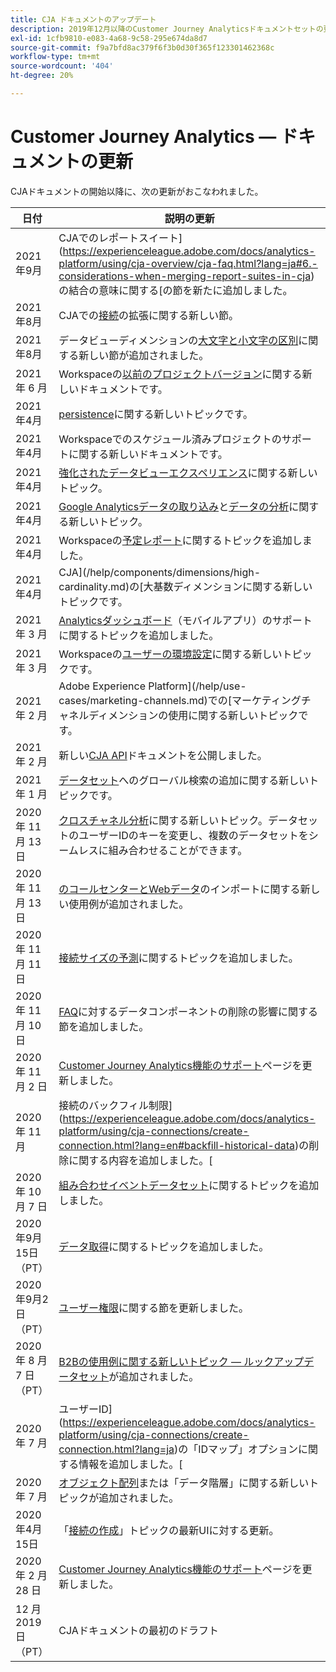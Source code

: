```yaml
---
title: CJA ドキュメントのアップデート
description: 2019年12月以降のCustomer Journey Analyticsドキュメントセットの更新内容を示します。
exl-id: 1cfb9810-e083-4a68-9c58-295e674da8d7
source-git-commit: f9a7bfd8ac379f6f3b0d30f365f123301462368c
workflow-type: tm+mt
source-wordcount: '404'
ht-degree: 20%

---
```


# Customer Journey Analytics — ドキュメントの更新

CJAドキュメントの開始以降に、次の更新がおこなわれました。

| 日付 | 説明の更新 |
| --- | --- |
| 2021年9月 | CJAでのレポートスイート](https://experienceleague.adobe.com/docs/analytics-platform/using/cja-overview/cja-faq.html?lang=ja#6.-considerations-when-merging-report-suites-in-cja)の結合の意味に関する[の節を新たに追加しました。 |
| 2021年8月 | CJAでの[接続](https://experienceleague.adobe.com/docs/analytics-platform/using/cja-connections/manage-connections.html?lang=ja)の拡張に関する新しい節。 |
| 2021年8月 | データビューディメンションの[大文字と小文字の区別](https://experienceleague.adobe.com/docs/analytics-platform/using/cja-dataviews/create-dataview.html?lang=ja#configure-behavior-settings)に関する新しい節が追加されました。 |
| 2021 年 6 月 | Workspaceの[以前のプロジェクトバージョン](https://experienceleague.adobe.com/docs/analytics-platform/using/cja-workspace/build-workspace-project/save-projects.html?lang=en#previous-version)に関する新しいドキュメントです。 |
| 2021年4月 | [persistence](data-views/component-settings/persistence.md)に関する新しいトピックです。 |
| 2021年4月 | Workspaceでのスケジュール済みプロジェクトのサポートに関する新しいドキュメントです。 |
| 2021年4月 | [強化されたデータビューエクスペリエンス](/help/data-views/data-views.md)に関する新しいトピック。 |
| 2021年4月 | [Google Analyticsデータの取り込み](/help/use-cases/ga-to-cja.md)と[データの分析](/help/use-cases/ga-to-cja-reporting.md)に関する新しいトピック。 |
| 2021年4月 | Workspaceの[予定レポート](/help/analysis-workspace/curate-share/t-schedule-report.md)に関するトピックを追加しました。 |
| 2021年4月 | CJA](/help/components/dimensions/high-cardinality.md)の[大基数ディメンションに関する新しいトピックです。 |
| 2021 年 3 月 | [Analyticsダッシュボード](/help/mobile-app/home.md)（モバイルアプリ）のサポートに関するトピックを追加しました。 |
| 2021 年 3 月 | Workspaceの[ユーザーの環境設定](/help/analysis-workspace/user-preferences.md)に関する新しいトピックです。 |
| 2021 年 2 月 | Adobe Experience Platform](/help/use-cases/marketing-channels.md)での[マーケティングチャネルディメンションの使用に関する新しいトピックです。 |
| 2021 年 2 月 | 新しい[CJA API](https://www.adobe.io/cja-apis/docs/)ドキュメントを公開しました。 |
| 2021 年 1 月 | [データセット](/help/use-cases/global-lookups.md)へのグローバル検索の追加に関する新しいトピックです。 |
| 2020 年 11 月 13 日 | [クロスチャネル分析](/help/connections/cca/overview.md)に関する新しいトピック。データセットのユーザーIDのキーを変更し、複数のデータセットをシームレスに組み合わせることができます。 |
| 2020 年 11 月 13 日 | [のコールセンターとWebデータ](/help/use-cases/call-center.md)のインポートに関する新しい使用例が追加されました。 |
| 2020 年 11 月 11 日 | [接続サイズの予測](/help/connections/estimate-connection-size.md)に関するトピックを追加しました。 |
| 2020 年 11 月 10 日 | [FAQ](/help/getting-started/cja-faq.md)に対するデータコンポーネントの削除の影響に関する節を追加しました。 |
| 2020 年 11 月 2 日 | [Customer Journey Analytics機能のサポート](/help/getting-started/cja-aa.md)ページを更新しました。 |
| 2020 年 11 月 | 接続のバックフィル制限](https://experienceleague.adobe.com/docs/analytics-platform/using/cja-connections/create-connection.html?lang=en#backfill-historical-data)の削除に関する内容を追加しました。[ |
| 2020 年 10 月 7 日 | [組み合わせイベントデータセット](/help/connections/combined-dataset.md)に関するトピックを追加しました。 |
| 2020年9月15日（PT） | [データ取得](/help/use-cases/data-ingestion.md)に関するトピックを追加しました。 |
| 2020年9月2日（PT） | [ユーザー権限](https://experienceleague.adobe.com/docs/analytics-platform/using/cja-overview/cja-overview.html?lang=ja)に関する節を更新しました。 |
| 2020 年 8 月 7 日（PT） | [B2Bの使用例に関する新しいトピック — ルックアップデータセット](/help/use-cases/b2b.md)が追加されました。 |
| 2020 年 7 月 | ユーザーID](https://experienceleague.adobe.com/docs/analytics-platform/using/cja-connections/create-connection.html?lang=ja)の「IDマップ」オプションに関する情報を追加しました。[ |
| 2020 年 7 月 | [オブジェクト配列](/help/use-cases/object-arrays.md)または「データ階層」に関する新しいトピックが追加されました。 |
| 2020年4月15日 | 「[接続の作成](/help/connections/create-connection.md)」トピックの最新UIに対する更新。 |
| 2020 年 2 月 28 日 | [Customer Journey Analytics機能のサポート](/help/getting-started/cja-aa.md)ページを更新しました。 |
| 12 月 2019 日（PT） | CJAドキュメントの最初のドラフト |
